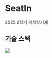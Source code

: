 # SeatIn
2025 2학기 개척학기제 

## 기술 스택
<p>
  <a href="https://skillicons.dev">
    <img src="https://skillicons.dev/icons?i=git,nextjs,django,postgres,aws,docker,selenium&perline=4" />
  </a>
</p>
